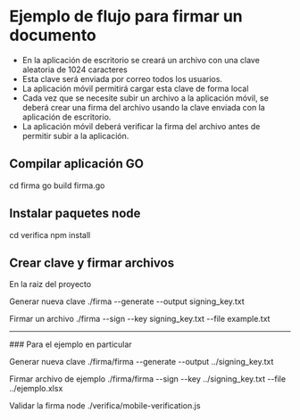 # Ejemplo de flujo para firmar un documento

* En la aplicación de escritorio se creará un archivo con una clave aleatoria de 1024 caracteres
* Esta clave será enviada por correo todos los usuarios.
* La aplicación móvil permitirá cargar esta clave de forma local
* Cada vez que se necesite subir un archivo a la aplicación móvil, se deberá crear una firma del archivo usando la clave enviada con la aplicación de escritorio.
* La aplicación móvil deberá verificar la firma del archivo antes de permitir subir a la aplicación.

## Compilar aplicación GO

cd firma
go build firma.go

## Instalar paquetes node

cd verifica
npm install


## Crear clave y firmar archivos

En la raiz del proyecto

Generar nueva clave
./firma --generate --output signing_key.txt

Firmar un archivo
./firma --sign --key signing_key.txt --file example.txt

---

### Para el ejemplo en particular

Generar nueva clave
./firma/firma --generate --output ../signing_key.txt

Firmar archivo de ejemplo
./firma/firma  --sign --key ../signing_key.txt --file ../ejemplo.xlsx

Validar la firma
node ./verifica/mobile-verification.js

